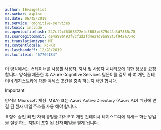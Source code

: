 ```yaml
---
author: IEvangelist
ms.author: dapine
ms.date: 06/25/2019
ms.service: cognitive-services
ms.topic: include
ms.openlocfilehash: 247cf2c76368572efd5603bd879d49a3d7365c78
ms.sourcegitcommit: ce4a99b493f8cf2d2fd4e29d9ba92f5f942a754c
ms.translationtype: MT
ms.contentlocale: ko-KR
ms.lasthandoff: 12/28/2019
ms.locfileid: "67704184"
---
```

이 양식에서는 컨테이너를 사용할 사용자, 회사 및 사용자 시나리오에 대한 정보를 요청합니다. 양식을 제출한 후 Azure Cognitive Services 팀은이를 검토 하 여 개인 컨테이너 레지스트리에 대한 액세스 조건을 충족 하는지 확인 합니다.

> [!IMPORTANT]
> 양식의 Microsoft 계정 (MSA) 또는 Azure Active Directory (Azure AD) 계정에 연결 된 전자 메일 주소를 사용 해야 합니다.

요청이 승인 되 면 자격 증명을 가져오고 개인 컨테이너 레지스트리에 액세스 하는 방법을 설명 하는 지침이 포함 된 전자 메일을 받게 됩니다.